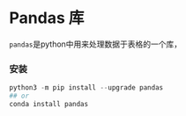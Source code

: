 # Pandas 库
```pandas```是python中用来处理数据于表格的一个库，
### 安装
```python
python3 -m pip install --upgrade pandas
## or 
conda install pandas
```